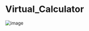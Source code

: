 # Virtual_Calculator
![image](https://user-images.githubusercontent.com/85817414/152639396-b7f35583-ef92-4201-86c5-5a76b21dcaea.png)
